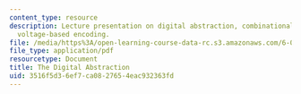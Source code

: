 ```yaml
---
content_type: resource
description: Lecture presentation on digital abstraction, combinational logic, and
  voltage-based encoding.
file: /media/https%3A/open-learning-course-data-rc.s3.amazonaws.com/6-004-computation-structures-spring-2009/3516f5d36ef7ca0827654eac932363fd_MIT6_004s09_lec02.pdf
file_type: application/pdf
resourcetype: Document
title: The Digital Abstraction
uid: 3516f5d3-6ef7-ca08-2765-4eac932363fd
---
```

